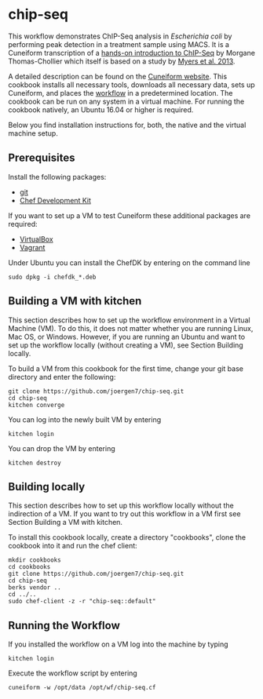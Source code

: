 # chip-seq

This workflow demonstrates ChIP-Seq analysis in *Escherichia coli* by performing peak detection in a treatment sample using MACS. It is a Cuneiform transcription of a [hands-on introduction to ChIP-Seq](http://www.biologie.ens.fr/~mthomas/other/chip-seq-training/) by Morgane Thomas-Chollier which itself is based on a study by [Myers et al. 2013](http://journals.plos.org/plosgenetics/article?id=10.1371/journal.pgen.1003565).

A detailed description can be found on the [Cuneiform website](http://cuneiform-lang.org/examples/2016/04/29/chip-seq/). This cookbook installs all necessary tools, downloads all necessary data, sets up Cuneiform, and places the [workflow](https://github.com/joergen7/chip-seq/blob/master/templates/default/chip-seq.cf.erb) in a predetermined location. The cookbook can be run on any system in a virtual machine. For running the cookbook natively, an Ubuntu 16.04 or higher is required.

Below you find installation instructions for, both, the native and the virtual machine setup.


## Prerequisites

Install the following packages:

- [git](https://git-scm.com/)
- [Chef Development Kit](https://downloads.chef.io/chef-dk/)

If you want to set up a VM to test Cuneiform these additional packages are required:

- [VirtualBox](https://www.virtualbox.org/)
- [Vagrant](https://www.vagrantup.com/)


Under Ubuntu you can install the ChefDK by entering on the command line

    sudo dpkg -i chefdk_*.deb


## Building a VM with kitchen

This section describes how to set up the workflow environment in a Virtual
Machine (VM). To do this, it does not matter whether you are running Linux,
Mac OS, or Windows. However, if you are running an Ubuntu and want to set up
the workflow locally (without creating a VM), see Section Building locally.

To build a VM from this cookbook for the first time, change your git
base directory and enter the following:

    git clone https://github.com/joergen7/chip-seq.git
    cd chip-seq
    kitchen converge
    
You can log into the newly built VM by entering

    kitchen login
    
You can drop the VM by entering

    kitchen destroy

## Building locally

This section describes how to set up this workflow locally without the indirection
of a VM. If you want to try out this workflow in a VM first see Section Building a VM with kitchen.

To install this cookbook locally, create a directory "cookbooks", clone the cookbook
into it and run the chef client:

    mkdir cookbooks
    cd cookbooks
    git clone https://github.com/joergen7/chip-seq.git
    cd chip-seq
    berks vendor ..
    cd ../..
    sudo chef-client -z -r "chip-seq::default"
    
## Running the Workflow

If you installed the workflow on a VM log into the machine by typing

    kitchen login
    
Execute the workflow script by entering

    cuneiform -w /opt/data /opt/wf/chip-seq.cf